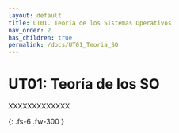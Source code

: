 ```yaml
---
layout: default
title: UT01. Teoría de los Sistemas Operativos
nav_order: 2
has_children: true
permalink: /docs/UT01_Teoria_SO
---
```


# UT01: Teoría de los SO

XXXXXXXXXXXXX

{: .fs-6 .fw-300 }